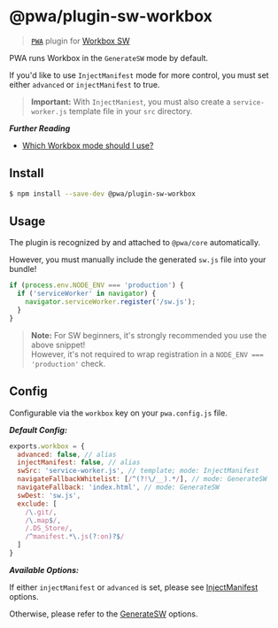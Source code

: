 # @pwa/plugin-sw-workbox

> [`PWA`](https://pwa.cafe/) plugin for [Workbox SW](https://developers.google.com/web/tools/workbox/modules/workbox-sw)

PWA runs Workbox in the `GenerateSW` mode by default.

If you'd like to use `InjectManifest` mode for more control, you must set either `advanced` or `injectManifest` to true.

> **Important:** With `InjectManiest`, you must also create a `service-worker.js` template file in your `src` directory.

***Further Reading***
* [Which Workbox mode should I use?](https://developers.google.com/web/tools/workbox/modules/workbox-webpack-plugin#which_plugin_to_use)

## Install

```sh
$ npm install --save-dev @pwa/plugin-sw-workbox
```

## Usage

The plugin is recognized by and attached to `@pwa/core` automatically.

However, you must manually include the generated `sw.js` file into your bundle!

```js
if (process.env.NODE_ENV === 'production') {
  if ('serviceWorker' in navigator) {
    navigator.serviceWorker.register('/sw.js');
  }
}
```

> **Note:** For SW beginners, it's strongly recommended you use the above snippet!<br>
However, it's not required to wrap registration in a `NODE_ENV === 'production'` check.

## Config

Configurable via the `workbox` key on your `pwa.config.js` file.

***Default Config:***

```js
exports.workbox = {
  advanced: false, // alias
  injectManifest: false, // alias
  swSrc: 'service-worker.js', // template; mode: InjectManifest
  navigateFallbackWhitelist: [/^(?!\/__).*/], // mode: GenerateSW
  navigateFallback: 'index.html', // mode: GenerateSW
  swDest: 'sw.js',
  exclude: [
    /\.git/,
    /\.map$/,
    /.DS_Store/,
    /^manifest.*\.js(?:on)?$/
  ]
}
```

***Available Options:***

If either `injectManifest` or `advanced` is set, please see [InjectManifest](https://developers.google.com/web/tools/workbox/modules/workbox-webpack-plugin#full_injectmanifest_config) options.

Otherwise, please refer to the [GenerateSW](https://developers.google.com/web/tools/workbox/modules/workbox-webpack-plugin#full_generatesw_config) options.

